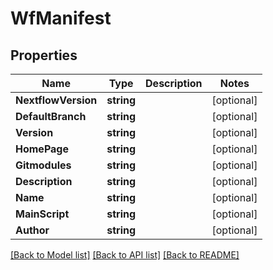 # WfManifest

## Properties

Name | Type | Description | Notes
------------ | ------------- | ------------- | -------------
**NextflowVersion** | **string** |  | [optional] 
**DefaultBranch** | **string** |  | [optional] 
**Version** | **string** |  | [optional] 
**HomePage** | **string** |  | [optional] 
**Gitmodules** | **string** |  | [optional] 
**Description** | **string** |  | [optional] 
**Name** | **string** |  | [optional] 
**MainScript** | **string** |  | [optional] 
**Author** | **string** |  | [optional] 

[[Back to Model list]](../README.md#documentation-for-models) [[Back to API list]](../README.md#documentation-for-api-endpoints) [[Back to README]](../README.md)


